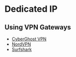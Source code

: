 # Dedicated IP

## Using VPN Gateways

- [CyberGhost VPN](https://cyberghostvpn.com)
- [NordVPN](https://nordvpn.com)
- [Surfshark](https://surfshark.com)
